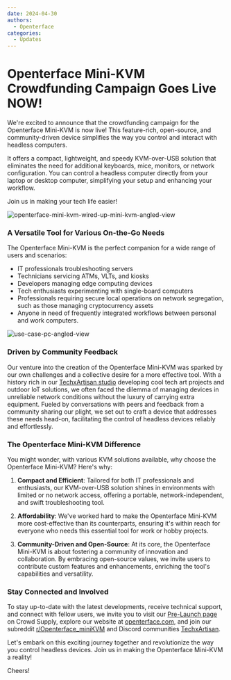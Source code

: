 ```yaml
---
date: 2024-04-30
authors:
  - Openterface
categories:
  - Updates
---
```


# Openterface Mini-KVM Crowdfunding Campaign Goes Live NOW!

We're excited to announce that the crowdfunding campaign for the Openterface Mini-KVM is now live! This feature-rich, open-source, and community-driven device simplifies the way you control and interact with headless computers.

It offers a compact, lightweight, and speedy KVM-over-USB solution that eliminates the need for additional keyboards, mice, monitors, or network configuration. You can control a headless computer directly from your laptop or desktop computer, simplifying your setup and enhancing your workflow.

Join us in making your tech life easier!

![openterface-mini-kvm-wired-up-mini-kvm-angled-view](https://www.crowdsupply.com/img/418f/c93dc838-7dbf-4281-b6e0-16f1bee6418f/openterface-mini-kvm-wired-up-mini-kvm-angled-view_jpg_gallery-lg.jpg)

### A Versatile Tool for Various On-the-Go Needs

The Openterface Mini-KVM is the perfect companion for a wide range of users and scenarios:

- IT professionals troubleshooting servers
- Technicians servicing ATMs, VLTs, and kiosks
- Developers managing edge computing devices
- Tech enthusiasts experimenting with single-board computers
- Professionals requiring secure local operations on network segregation, such as those managing cryptocurrency assets
- Anyone in need of frequently integrated workflows between personal and work computers.

![use-case-pc-angled-view](https://www.crowdsupply.com/img/4003/335f6301-8abd-4efd-9803-9c6f8c6d4003/use-case-pc-angled-view_jpg_gallery-lg.jpg)

### Driven by Community Feedback

Our venture into the creation of the Openterface Mini-KVM was sparked by our own challenges and a collective desire for a more effective tool. With a history rich in our [TechxArtisan studio](https://techxartisan.com/en/) developing cool tech art projects and outdoor IoT solutions, we often faced the dilemma of managing devices in unreliable network conditions without the luxury of carrying extra equipment. Fueled by conversations with peers and feedback from a community sharing our plight, we set out to craft a device that addresses these needs head-on, facilitating the control of headless devices reliably and effortlessly.

### The Openterface Mini-KVM Difference

You might wonder, with various KVM solutions available, why choose the Openterface Mini-KVM? Here's why:

1. **Compact and Efficient**: Tailored for both IT professionals and enthusiasts, our KVM-over-USB solution shines in environments with limited or no network access, offering a portable, network-independent, and swift troubleshooting tool.
    
2. **Affordability**: We've worked hard to make the Openterface Mini-KVM more cost-effective than its counterparts, ensuring it's within reach for everyone who needs this essential tool for work or hobby projects.
    
3. **Community-Driven and Open-Source**: At its core, the Openterface Mini-KVM is about fostering a community of innovation and collaboration. By embracing open-source values, we invite users to contribute custom features and enhancements, enriching the tool's capabilities and versatility.

### Stay Connected and Involved

To stay up-to-date with the latest developments, receive technical support, and connect with fellow users, we invite you to visit our [Pre-Launch page](https://www.crowdsupply.com/techxartisan/openterface-mini-kvm) on Crowd Supply, explore our website at [openterface.com](/), and join our subreddit [r/Openterface_miniKVM](/reddit) and Discord communities [TechxArtisan](https://discord.com/invite/4khsrbGS).

Let's embark on this exciting journey together and revolutionize the way you control headless devices. Join us in making the Openterface Mini-KVM a reality! 

Cheers!

